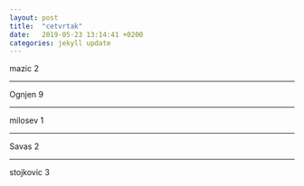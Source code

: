 ```yaml
---
layout: post
title:  "cetvrtak"
date:   2019-05-23 13:14:41 +0200
categories: jekyll update
---
```


mazic 2  

***

Ognjen 9  

***

milosev 1  

***

Savas 2  


***

 
stojkovic 3  
 

